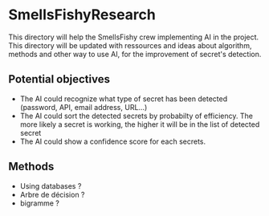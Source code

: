 # SmellsFishyResearch

This directory will help the SmellsFishy crew implementing AI in the project. This directory will be updated with ressources and ideas about algorithm, methods and other way to use AI, for the improvement of secret's detection.

## Potential objectives

- The AI could recognize what type of secret has been detected (password, API, email address, URL...)
- The AI could sort the detected secrets by probabilty of efficiency. The more likely a secret is working, the higher it will be in the list of detected secret
- The AI could show a confidence score for each secrets.

## Methods

- Using databases ?
- Arbre de décision ?
- bigramme ?


